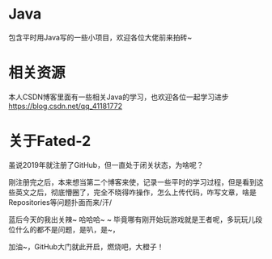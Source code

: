 # Java
包含平时用Java写的一些小项目，欢迎各位大佬前来拍砖~
# 相关资源
本人CSDN博客里面有一些相关Java的学习，也欢迎各位一起学习进步
https://blog.csdn.net/qq_41181772
# 关于Fated-2
虽说2019年就注册了GitHub，但一直处于闭关状态，为啥呢？

刚注册完之后，本来想当第二个博客来使，记录一些平时的学习过程，但是看到这些英文之后，彻底懵圈了，完全不晓得咋操作，怎么上传代码，咋写文章，啥是Repositories等问题扑面而来/汗/

蓝后今天的我出关辣~ 哈哈哈~ ~ 毕竟哪有刚开始玩游戏就是王者呢，多玩玩儿段位什么的都不是问题，是叭，是~，

加油~，GitHub大门就此开启，燃烧吧，大橙子！
